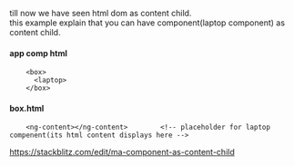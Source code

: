 till now we have seen html dom as content child.  
this example explain that you can have component(laptop component) as content child.

#### app comp html

        <box>
          <laptop>
        </box>


#### box.html

        <ng-content></ng-content>        <!-- placeholder for laptop compenent(its html content displays here -->


https://stackblitz.com/edit/ma-component-as-content-child
